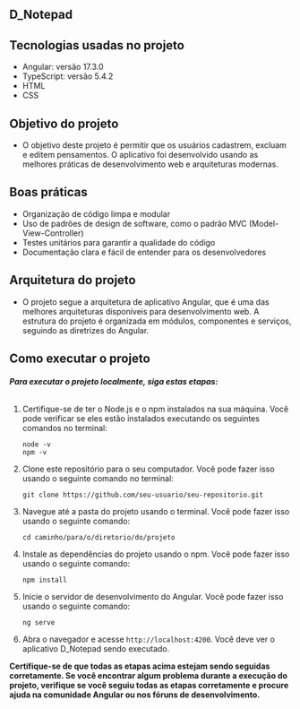 ## D_Notepad

## Tecnologias usadas no projeto

* Angular: versão 17.3.0
* TypeScript: versão 5.4.2
* HTML
* CSS

## Objetivo do projeto

* O objetivo deste projeto é permitir que os usuários cadastrem, excluam e editem pensamentos. O aplicativo foi desenvolvido usando as melhores práticas de desenvolvimento web e arquiteturas modernas.

## Boas práticas

* Organização de código limpa e modular
* Uso de padrões de design de software, como o padrão MVC (Model-View-Controller)
* Testes unitários para garantir a qualidade do código
* Documentação clara e fácil de entender para os desenvolvedores

## Arquitetura do projeto

* O projeto segue a arquitetura de aplicativo Angular, que é uma das melhores arquiteturas disponíveis para desenvolvimento web. A estrutura do projeto é organizada em módulos, componentes e serviços, seguindo as diretrizes do Angular.

## Como executar o projeto

###### **Para executar o projeto localmente, siga estas etapas:**

1. Certifique-se de ter o Node.js e o npm instalados na sua máquina. Você pode verificar se eles estão instalados executando os seguintes comandos no terminal:

   ```
   node -v
   npm -v
   ```
2. Clone este repositório para o seu computador. Você pode fazer isso usando o seguinte comando no terminal:

   `git clone https://github.com/seu-usuario/seu-repositorio.git`
3. Navegue até a pasta do projeto usando o terminal. Você pode fazer isso usando o seguinte comando:

   `cd caminho/para/o/diretorio/do/projeto`
4. Instale as dependências do projeto usando o npm. Você pode fazer isso usando o seguinte comando:

   `npm install`
5. Inicie o servidor de desenvolvimento do Angular. Você pode fazer isso usando o seguinte comando:

   `ng serve`
6. Abra o navegador e acesse `http://localhost:4200`. Você deve ver o aplicativo D_Notepad sendo executado.

**Certifique-se de que todas as etapas acima estejam sendo seguidas corretamente. Se você encontrar algum problema durante a execução do projeto, verifique se você seguiu todas as etapas corretamente e procure ajuda na comunidade Angular ou nos fóruns de desenvolvimento.**
